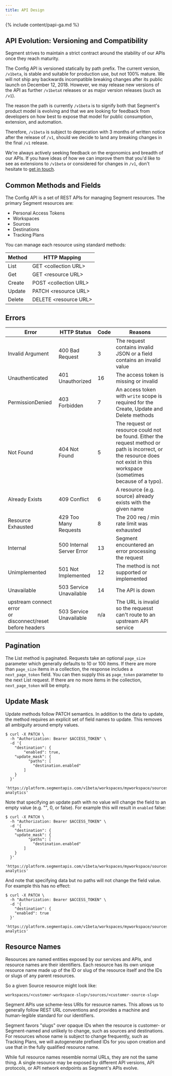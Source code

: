 ```yaml
---
title: API Design
---
```


{% include content/papi-ga.md %}

## API Evolution: Versioning and Compatibility

Segment strives to maintain a strict contract around the stability of our APIs once they reach maturity.

The Config API is versioned statically by path prefix. The current version, `/v1beta`, is stable and suitable for production use, but not 100% mature. We will not ship any backwards incompatible breaking changes after its public launch on December 12, 2018. However, we may release new versions of the API as further `/v1betaX` releases or as major version releases (such as `/v1`).

The reason the path is currently `/v1beta` is to signify both that Segment's product model is evolving and that we are looking for feedback from developers on how best to expose that model for public consumption, extension, and automation.

Therefore, `/v1beta` is subject to deprecation with 3 months of written notice after the release of `/v1`, should we decide to land any breaking changes in the final `/v1` release.

We're always actively seeking feedback on the ergonomics and breadth of our APIs. If you have ideas of how we can improve them that you'd like to see as extensions to `/v1beta` or considered for changes in `/v1`, don't hesitate to [get in touch](https://segment.com/help/contact/).

## Common Methods and Fields

The Config API is a set of REST APIs for managing Segment resources. The primary Segment resources are:

* Personal Access Tokens
* Workspaces
* Sources
* Destinations
* Tracking Plans

You can manage each resource using standard methods:

| Method | HTTP Mapping           |
|--------|------------------------|
| List   | GET \<collection URL>  |
| Get    | GET \<resource URL>    |
| Create | POST \<collection URL> |
| Update | PATCH \<resource URL>  |
| Delete | DELETE \<resource URL> |

## Errors

| Error              | HTTP Status               | Code | Reasons                                                                                               |
|--------------------|---------------------------|------|-------------------------------------------------------------------------------------------------------|
| Invalid Argument   | 400 Bad Request           | 3    | The request contains invalid JSON or a field contains an invalid value                                |
| Unauthenticated    | 401 Unauthorized          | 16   | The access token is missing or invalid                                                                |
| PermissionDenied   | 403 Forbidden             | 7    | An access token with `write` scope is required for the Create, Update and Delete methods              |
| Not Found          | 404 Not Found             | 5    | The request or resource could not be found. Either the request method or path is incorrect, or the resource does not exist in this workspace (sometimes because of a typo). |
| Already Exists     | 409 Conflict              | 6    | A resource (e.g. source) already exists with the given name                                           |
| Resource Exhausted | 429 Too Many Requests     | 8    | The 200 req / min rate limit was exhausted                                                             |
| Internal           | 500 Internal Server Error | 13   | Segment encountered an error processing the request                                                   |
| Unimplemented      | 501 Not Implemented       | 12   | The method is not supported or implemented                                                            |
| Unavailable        | 503 Service Unavailable   | 14   | The API is down                                                                                       |
| upstream connect error <br /> or disconnect/reset before headers | 503 Service Unavailable | n/a | The URL is invalid so the requesst can't route to an upstream API service          |

## Pagination

The List method is paginated. Requests take an optional `page_size` parameter which generally defaults to 10 or 100 items. If there are more than `page_size` items in a collection, the response includes a `next_page_token` field. You can then supply this as `page_token` parameter to the next List request. If there are no more items in the collection, `next_page_token` will be empty.

## Update Mask

Update methods follow PATCH semantics. In addition to the data to update, the method requires an explicit set of field names to update. This removes all ambiguity around empty values.

```shell
$ curl -X PATCH \
  -h "Authorization: Bearer $ACCESS_TOKEN" \
  -d '{
	"destination": {
		"enabled": true,
    "update_mask": {
		  "paths": [
  			"destination.enabled"
	  	]
    }
  }'
  'https://platform.segmentapis.com/v1beta/workspaces/myworkspace/sources/js/destinations/google-analytics'
```

Note that specifying an update path with no value will change the field to an empty value (e.g. "", 0, or false). For example this will result in `enabled` false:

```shell
$ curl -X PATCH \
  -h "Authorization: Bearer $ACCESS_TOKEN" \
  -d '{
	"destination": {
    "update_mask": {
		  "paths": [
  			"destination.enabled"
	  	]
    }
  }'
  'https://platform.segmentapis.com/v1beta/workspaces/myworkspace/sources/js/destinations/google-analytics'
```

And note that specifying data but no paths will not change the field value. For example this has no effect:

```shell
$ curl -X PATCH \
  -h "Authorization: Bearer $ACCESS_TOKEN" \
  -d '{
	"destination": {
    "enabled": true
  }'
  'https://platform.segmentapis.com/v1beta/workspaces/myworkspace/sources/js/destinations/google-analytics'
```

## Resource Names

Resources are named entities exposed by our services and APIs, and resource names are their identifiers. Each resource has its own unique resource name made up of the ID or slug of the resource itself and the IDs or slugs of any parent resources.

So a given Source resource might look like:

`workspaces/<customer-workspace-slug>/sources/<customer-source-slug>`

Segment APIs use scheme-less URIs for resource names. This allows us to generally follow REST URL conventions and provides a machine and human-legible standard for our identifiers.

Segment favors "slugs" over opaque IDs when the resource is customer- or Segment-named and unlikely to change, such as sources and destinations. For resources whose name is subject to change frequently, such as Tracking Plans, we will autogenerate prefixed IDs for you upon creation and use that in the fully qualified resource name.

While full resource names resemble normal URLs, they are not the same thing. A single resource may be exposed by different API versions, API protocols, or API network endpoints as Segment's APIs evolve.
